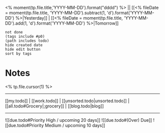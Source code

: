 <% moment(tp.file.title,'YYYY-MM-DD').format("dddd") %> || [[<% fileDate = moment(tp.file.title, 'YYYY-MM-DD').subtract(1, 'd').format('YYYY-MM-DD') %>|Yesterday]] | [[<% fileDate = moment(tp.file.title, 'YYYY-MM-DD').add(1, 'd').format('YYYY-MM-DD') %>|Tomorrow]]
```tasks
not done
(tags include #p0)
(path includes todo)
hide created date
hide edit button
sort by tags
```


# Notes

<% tp.file.cursor(1) %>




- - -
[[my.todo]] | [[work.todo]] | [[unsorted.todo|unsorted.todo]] | [[all.todo#Grocery|;grocery]] | [[blog.todo|blog]]
- - -
![[due.todo#Priority High / upcoming 20 days]]
![[due.todo#(Over) Due]]
![[due.todo#Priority Medium / upcoming 10 days]]
